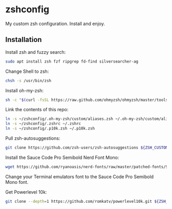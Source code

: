 # zshconfig

My custom zsh configuration. Install and enjoy.

## Installation

Install zsh and fuzzy search:

```sh
sudo apt install zsh fzf ripgrep fd-find silversearcher-ag
```

Change Shell to zsh:

```sh
chsh -s /usr/bin/zsh
```

Install oh-my-zsh:

```sh
sh -c "$(curl -fsSL https://raw.github.com/ohmyzsh/ohmyzsh/master/tools/install.sh)"
```

Link the contents of this repo:

```sh
ln -s ~/zshconfig/.oh-my-zsh/custom/aliases.zsh ~/.oh-my-zsh/custom/aliases.zsh
ln -s ~/zshconfig/.zshrc ~/.zshrc
ln -s ~/zshconfig/.p10k.zsh ~/.p10k.zsh
```

Pull zsh-autosuggestions:

```sh
git clone https://github.com/zsh-users/zsh-autosuggestions ${ZSH_CUSTOM:-~/.oh-my-zsh/custom}/plugins/zsh-autosuggestions
```

Install the Sauce Code Pro Semibold Nerd Font Mono:

```sh
wget https://github.com/ryanoasis/nerd-fonts/raw/master/patched-fonts/SourceCodePro/Semibold/complete/Sauce%20Code%20Pro%20Semibold%20Nerd%20Font%20Complete%20Mono.ttf --directory-prefix=.local/share/fonts
```

Change your Terminal emulators font to the Sauce Code Pro Semibold Mono font.

Get Powerlevel 10k:

```sh
git clone --depth=1 https://github.com/romkatv/powerlevel10k.git ${ZSH_CUSTOM:-$HOME/.oh-my-zsh/custom}/themes/powerlevel10k
```
